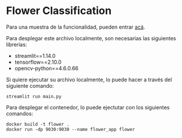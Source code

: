 # Flower Classification

Para una muestra de la funcionalidad, pueden entrar [acá](http://34.134.234.159:9030).

Para desplegar este archivo localmente, son necesarias las siguientes librerías:
* streamlit==1.14.0
* tensorflow==2.10.0
* opencv-python==4.6.0.66

Si quiere ejecutar su archivo localmente, lo puede hacer a través del siguiente comando:

```
streamlit run main.py
```

Para desplegar el contenedor, lo puede ejectutar con los siguientes comandos:

```
docker build -t flower .
docker run -dp 9030:9030 --name flower_app flower
```
